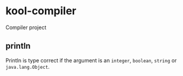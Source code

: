 # kool-compiler
Compiler project

## println
Println is type correct if the argument is an ``integer``, ``boolean``, ``string`` or ```java.lang.Object```.
